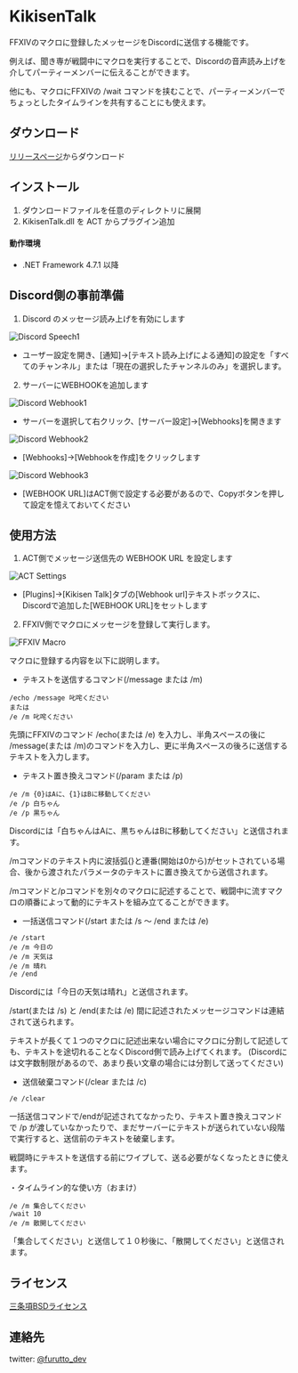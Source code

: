 ﻿# KikisenTalk
FFXIVのマクロに登録したメッセージをDiscordに送信する機能です。

例えば、聞き専が戦闘中にマクロを実行することで、Discordの音声読み上げを介してパーティーメンバーに伝えることができます。

他にも、マクロにFFXIVの /wait コマンドを挟むことで、パーティーメンバーでちょっとしたタイムラインを共有することにも使えます。

## ダウンロード
[リリースページ](https://github.com/furutto/KikisenTalk/releases/latest)からダウンロード
## インストール
1. ダウンロードファイルを任意のディレクトリに展開 
1. KikisenTalk.dll を ACT からプラグイン追加
#### 動作環境
* .NET Framework 4.7.1 以降
## Discord側の事前準備
1. Discord のメッセージ読み上げを有効にします

![Discord Speech1](https://github.com/furutto/KikisenTalk/blob/master/resources/image/readme_enable_speech1.png)
* ユーザー設定を開き、[通知]→[テキスト読み上げによる通知]の設定を「すべてのチャンネル」または「現在の選択したチャンネルのみ」を選択します。

2. サーバーにWEBHOOKを追加します

![Discord Webhook1](https://github.com/furutto/KikisenTalk/blob/master/resources/image/readme_add_webhook1.png)
* サーバーを選択して右クリック、[サーバー設定]→[Webhooks]を開きます

![Discord Webhook2](https://github.com/furutto/KikisenTalk/blob/master/resources/image/readme_add_webhook2.png)
* [Webhooks]→[Webhookを作成]をクリックします

![Discord Webhook3](https://github.com/furutto/KikisenTalk/blob/master/resources/image/readme_add_webhook3.png)
* [WEBHOOK URL]はACT側で設定する必要があるので、Copyボタンを押して設定を憶えておいてください


## 使用方法

1. ACT側でメッセージ送信先の WEBHOOK URL を設定します

![ACT Settings](https://github.com/furutto/KikisenTalk/blob/master/resources/image/readme_settings.png)
* [Plugins]→[Kikisen Talk]タブの[Webhook url]テキストボックスに、Discordで追加した[WEBHOOK URL]をセットします

2. FFXIV側でマクロにメッセージを登録して実行します。

![FFXIV Macro](https://github.com/furutto/KikisenTalk/blob/master/resources/image/readme_add_macro.png)

マクロに登録する内容を以下に説明します。

* テキストを送信するコマンド(/message または /m)
```
/echo /message 叱咤ください
または
/e /m 叱咤ください
```

先頭にFFXIVのコマンド /echo(または /e) を入力し、半角スペースの後に /message(または /m)のコマンドを入力し、更に半角スペースの後ろに送信するテキストを入力します。


* テキスト置き換えコマンド(/param または /p)

```
/e /m {0}はAに、{1}はBに移動してください
/e /p 白ちゃん
/e /p 黒ちゃん
```
Discordには「白ちゃんはAに、黒ちゃんはBに移動してください」と送信されます。

/mコマンドのテキスト内に波括弧\{}と連番(開始は0から)がセットされている場合、後から渡されたパラメータのテキストに置き換えてから送信されます。

/mコマンドと/pコマンドを別々のマクロに記述することで、戦闘中に流すマクロの順番によって動的にテキストを組み立てることができます。

* 一括送信コマンド(/start または /s ～ /end または /e)
```
/e /start
/e /m 今日の
/e /m 天気は
/e /m 晴れ
/e /end
```
Discordには「今日の天気は晴れ」と送信されます。

/start(または /s) と /end(または /e) 間に記述されたメッセージコマンドは連結されて送られます。

テキストが長くて１つのマクロに記述出来ない場合にマクロに分割して記述しても、テキストを途切れることなくDiscord側で読み上げてくれます。
(Discordには文字数制限があるので、あまり長い文章の場合には分割して送ってください)

* 送信破棄コマンド(/clear または /c)
```
/e /clear
```
一括送信コマンドで/endが記述されてなかったり、テキスト置き換えコマンドで /p が渡していなかったりで、まだサーバーにテキストが送られていない段階で実行すると、送信前のテキストを破棄します。 

戦闘時にテキストを送信する前にワイプして、送る必要がなくなったときに使えます。

・タイムライン的な使い方（おまけ）
```
/e /m 集合してください
/wait 10
/e /m 散開してください
```
「集合してください」と送信して１０秒後に、「散開してください」と送信されます。

## ライセンス
[三条項BSDライセンス](LICENSE)  
## 連絡先
twitter:  [@furutto_dev](https://twitter.com/furutto_dev)  